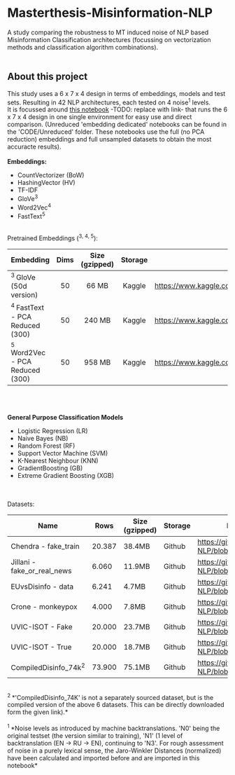 # Masterthesis-Misinformation-NLP
A study comparing the robustness to MT induced noise of NLP based Misinformation Classification architectures (focussing on vectorization methods and  classification algorithm combinations).  
<br>
## About this project
This study uses a 6 x 7 x 4 design in terms of embeddings, models and test sets. Resulting in 42 NLP architectures, each tested on 4 noise<sup>1</sup> levels.   
It is focussed around [this notebook](https://github.com/StevenPeutz/Masterthesis-Disinformation-NLP/tree/master/CODE) -TODO: replace with link- that runs the 6 x 7 x 4 design in one single environment for easy use and direct comparison. (Unreduced 'embedding dedicated' notebooks can be found in the 'CODE/Unreduced' folder. These notebooks use the full (no PCA reduction) embeddings and full unsampled datasets to obtain the most accuracte results).
<br>
<br>
**Embeddings:**
- CountVectorizer (BoW)
- HashingVector (HV)
- TF-IDF
- GloVe<sup>3</sup>
- Word2Vec<sup>4</sup>
- FastText<sup>5</sup>
<br>
Pretrained Embeddings (<sup>3, 4, 5</sup>):


|                Embedding               | Dims | Size (gzipped) |  Storage   |                                                 Download link                                                 |
| :------------------------------------|:----:|:--------------:|:----------:|:---------------------------------------------------------------------------------------------------------: |
|           <sup>3  </sup>GloVe  (50d version)          | 50   |   66 MB        |   Kaggle   |         https://www.kaggle.com/datasets/stevenpeutz/tinypretrainedembeddings         |
|      <sup>4  </sup>FastText - PCA Reduced (300)     | 50   |   240 MB       |   Kaggle   |         https://www.kaggle.com/datasets/stevenpeutz/tinypretrainedembeddings         |
|     <sup>5  </sup>Word2Vec - PCA Reduced (300)       | 50   |   958 MB       |   Kaggle   |         https://www.kaggle.com/datasets/stevenpeutz/tinypretrainedembeddings         |


<br>
<br>

**General Purpose Classification Models**
- Logistic Regression (LR)
- Naive Bayes (NB)
- Random Forest (RF)
- Support Vector Machine (SVM)
- K-Nearest Neighbour (KNN)
- GradientBoosting (GB)
- Extreme Gradient Boosting (XGB)   
  
<br>
<br>
Datasets:  

| Name                          | Rows   | Size (gzipped) | Storage | Download link (use raw version if directly in notebook)                                                   |
| -----------------------------|-------|----------------|---------| -------------------------------------------------------------------------------------------------------------|
| Chendra - fake_train                    | 20.387| 38.4MB         | Github  | https://github.com/StevenPeutz/Masterthesis-Misinformation-NLP/blob/master/DATA/21k_Chendra/fake_train.csv.gz |
| Jillani - fake_or_real_news             | 6.060 | 11.9MB         | Github  | https://github.com/StevenPeutz/Masterthesis-Misinformation-NLP/blob/master/DATA/6k_Jillani/fake_or_real_news.csv.gz |
| EUvsDisinfo - data                          | 6.241 | 4.7MB          | Github  | https://github.com/StevenPeutz/Masterthesis-Misinformation-NLP/blob/master/DATA/EUvsDisinfo.eu/data.csv.gz |
| Crone - monkeypox                     | 4.000 | 7.8MB          | Github  | https://github.com/StevenPeutz/Masterthesis-Misinformation-NLP/blob/master/DATA/MonkeyPoxMisinfo/monkeypox.csv.gz |
| UVIC-ISOT - Fake                          | 20.000| 23.7MB         | Github  | https://github.com/StevenPeutz/Masterthesis-Misinformation-NLP/blob/master/DATA/UVIC-ISOT/Fake.csv.gz |
| UVIC-ISOT - True                          | 20.000| 18.7MB         | Github  | https://github.com/StevenPeutz/Masterthesis-Misinformation-NLP/blob/master/DATA/UVIC-ISOT/True.csv.gz |
| CompiledDisinfo_74k<sup>2  </sup>          | 73.900| 75.1MB         | Github  | https://github.com/StevenPeutz/Masterthesis-Misinformation-NLP/blob/master/DATA/CompiledDisinfo_74k/CompiledDisinfo_74k.csv.gz | 

<br>
<sup>2  </sup> *'CompiledDisinfo_74K' is not a separately sourced dataset, but is the compiled version of the above 6 datasets. This can be directly downloaded form the given link).*

<br>

<br>
<sup>1  </sup> *Noise levels as introduced by machine backtranslations. 'N0' being the original testset (the version similar to training), 'N1' (1 level of backtranslation (EN -> RU -> EN), continuing to 'N3'.
For rough assessment of noise in a purely lexical sense, the Jaro-Winkler Distances (normalized) have been calculated and imported before and are imported in this notebook*  
<br>
<br>


